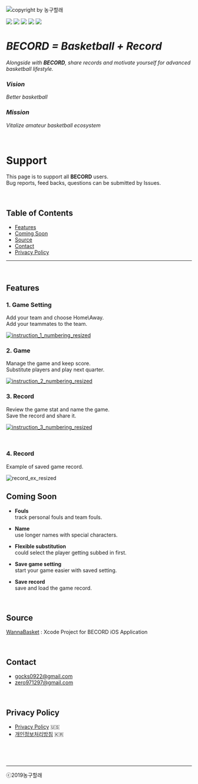![copyright by 농구할래](https://user-images.githubusercontent.com/52590935/63007130-06937680-bebb-11e9-9baf-8ba80d070952.png)

 <img src="https://img.shields.io/badge/Version-v1.0.0-brightgreen">  <img src="https://img.shields.io/badge/Sports-Basketball-red"> <img src="https://img.shields.io/badge/Sort-Utility-blue">  <img src="https://img.shields.io/badge/Developer-HET-lightgrey">  <img src="https://img.shields.io/badge/Copyright-농구할래-ff69b4"> 

# _**BECORD = Basketball + Record**_  

_Alongside with **BECORD**, share records and motivate yourself for advanced basketball lifestyle._  

### _Vision_

_Better basketball_

### _Mission_

_Vitalize amateur basketball ecosystem_

&nbsp;

# **Support**  

This page is to support all **BECORD** users.  
Bug reports, feed backs, questions can be submitted by Issues.  

&nbsp;

## **Table of Contents**  

- [Features](#features) 
- [Coming Soon](#comingsoon)  
- [Source](#source)
- [Contact](#contact)  
- [Privacy Policy](#privacypolicy) 

------

&nbsp;

<a name="features"></a>

## **Features**  

### **1. Game Setting**

Add your team and choose Home\Away.  
Add your teammates to the team.  

[![instruction_1_numbering_resized](https://user-images.githubusercontent.com/52590935/62911232-97d0f300-bdbe-11e9-85b8-5c81a1533389.jpg)](https://www.youtube.com/watch?v=gw1leKuxSMw)



### **2. Game**

Manage the game and keep score.  
Substitute players and play next quarter.  

[![instruction_2_numbering_resized](https://user-images.githubusercontent.com/52590935/62912624-f187ec00-bdc3-11e9-823b-5335baabcc23.jpg)](https://youtu.be/hj-pimnhl3o)



### **3. Record**

Review the game stat and name the game.  
Save the record and share it.  

[![instruction_3_numbering_resized](https://user-images.githubusercontent.com/52590935/62913745-44fc3900-bdc8-11e9-99d3-65da47bcfa0a.jpg)](https://youtu.be/Mp3CN14y5i0)

&nbsp;

### 4. Record

Example of saved game record.

![record_ex_resized](https://user-images.githubusercontent.com/52590935/63011438-48c0b600-bec3-11e9-9ee5-9f5e8a385369.jpg)



<a name="comingsoon"></a>

## **Coming Soon**  

- **Fouls**  
  track personal fouls and team fouls.

- **Name**  
  use longer names with special characters.

- **Flexible substitution**  
  could select the player getting subbed in first.

- **Save game setting**  
  start your game easier with saved setting.

- **Save record**  
  save and load the game record.

&nbsp;
<a name="source"></a>

## **Source**

[WannaBasket](https://github.com/het22/WannaBasket) : Xcode Project for BECORD iOS Application  

&nbsp;
<a name="contact"></a>

## **Contact**  

- gocks0922@gmail.com  
- zero971297@gmail.com  

&nbsp;
<a name="privacypolicy"></a>

## **Privacy Policy**  

- [Privacy Policy](https://github.com/zero9712/BecordSupport/blob/master/BecordPrivacyPolicyUS) 🇺🇸  
- [개인정보처리방침](https://github.com/zero9712/BecordSupport/blob/master/BecordPrivacyPolicyKR) 🇰🇷  

&nbsp;

&nbsp;

------

ⓒ2019농구할래
